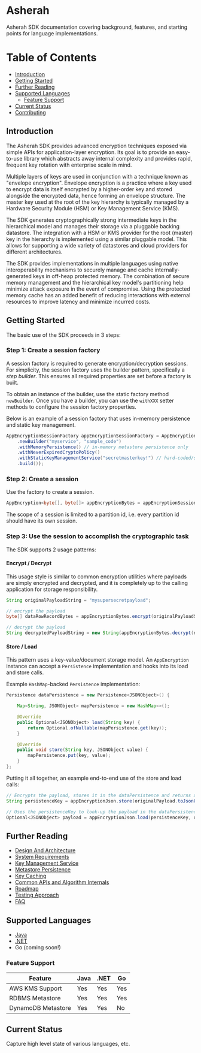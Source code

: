 # Asherah
Asherah SDK documentation covering background, features, and starting points for language implementations.

Table of Contents
=================

   * [Introduction](#introduction)
   * [Getting Started](#getting-started)
   * [Further Reading](#further-reading)
   * [Supported Languages](#supported-languages)
       * [Feature Support](#feature-support)
   * [Current Status](#current-status)
   * [Contributing](CONTRIBUTING.md)

## Introduction

The Asherah SDK provides advanced encryption techniques exposed via simple APIs for application-layer encryption.
Its goal is to provide an easy-to-use library which abstracts away internal complexity and provides rapid, frequent key rotation
with enterprise scale in mind.

Multiple layers of keys are used in conjunction with a technique known as "envelope encryption". Envelope encryption is a
practice where a key used to encrypt data is itself encrypted by a higher-order key and stored alongside the encrypted data, hence forming an
envelope structure. The master key used at the root of the key hierarchy is typically managed by a Hardware Security Module (HSM)
or Key Management Service (KMS).

The SDK generates cryptographically strong intermediate keys in the hierarchical model and manages their storage via a pluggable
backing datastore. The integration with a HSM or KMS provider for the root (master) key in the hierarchy is implemented using a
similar pluggable model. This allows for supporting a wide variety of datastores and cloud providers for different architectures.

The SDK provides implementations in multiple languages using native interoperability mechanisms to securely manage and
cache internally-generated keys in off-heap protected memory. The combination of secure memory management and the hierarchical
key model's partitioning help minimize attack exposure in the event of compromise. Using the protected memory cache has an added
benefit of reducing interactions with external resources to improve latency and minimize incurred costs.


## Getting Started

The basic use of the SDK proceeds in 3 steps:
 
### Step 1: Create a session factory

A session factory is required to generate encryption/decryption sessions. For simplicity, the session factory uses the
builder pattern, specifically a _step builder_. This ensures all required properties are set before a factory is built.

To obtain an instance of the builder, use the static factory method `newBuilder`. Once you have a builder, you can 
use the `withXXX` setter methods to configure the session factory properties.

Below is an example of a session factory that uses in-memory persistence and static key management.

```java
AppEncryptionSessionFactory appEncryptionSessionFactory = AppEncryptionSessionFactory
    .newBuilder("myservice", "sample_code")
    .withMemoryPersistence() // in-memory metastore persistence only
    .withNeverExpiredCryptoPolicy()
    .withStaticKeyManagementService("secretmasterkey!") // hard-coded/static master key
    .build());
```

### Step 2: Create a session

Use the factory to create a session.

```java
AppEncryption<byte[], byte[]> appEncryptionBytes = appEncryptionSessionFactory.getAppEncryptionBytes("shopper123");
```

The scope of a session is limited to a partition id, i.e. every partition id should have its own session.

### Step 3: Use the session to accomplish the cryptographic task

The SDK supports 2 usage patterns:

#### Encrypt / Decrypt

This usage style is similar to common encryption utilities where payloads are simply encrypted and
decrypted, and it is completely up to the calling application for storage responsibility.

```java
String originalPayloadString = "mysupersecretpayload";

// encrypt the payload 
byte[] dataRowRecordBytes = appEncryptionBytes.encrypt(originalPayloadString.getBytes(StandardCharsets.UTF_8));

// decrypt the payload 
String decryptedPayloadString = new String(appEncryptionBytes.decrypt(newBytes), StandardCharsets.UTF_8);
```

#### Store / Load

This pattern uses a key-value/document storage model. An `AppEncryption` instance can accept a `Persistence`
implementation and hooks into its load and store calls.

Example `HashMap`-backed `Persistence` implementation:

```java
Persistence dataPersistence = new Persistence<JSONObject>() {

    Map<String, JSONObject> mapPersistence = new HashMap<>();

    @Override 
    public Optional<JSONObject> load(String key) { 
        return Optional.ofNullable(mapPersistence.get(key)); 
    }

    @Override 
    public void store(String key, JSONObject value) { 
        mapPersistence.put(key, value); 
    } 
};
```

Putting it all together, an example end-to-end use of the store and load calls:

```java
// Encrypts the payload, stores it in the dataPersistence and returns a look up key 
String persistenceKey = appEncryptionJson.store(originalPayload.toJsonObject(), dataPersistence);

// Uses the persistenceKey to look-up the payload in the dataPersistence, decrypts the payload if any and then returns it 
Optional<JSONObject> payload = appEncryptionJson.load(persistenceKey, dataPersistence);
```

## Further Reading

* [Design And Architecture](docs/DesignAndArchitecture.md)
* [System Requirements](docs/SystemRequirements.md)
* [Key Management Service](docs/KeyManagementService.md)
* [Metastore Persistence](docs/Metastore.md)
* [Key Caching](docs/KeyCaching.md)
* [Common APIs and Algorithm Internals](docs/Internals.md)
* [Roadmap](docs/ROADMAP.md)
* [Testing Approach](docs/TestingApproach.md)
* [FAQ](docs/FAQ.md)

## Supported Languages

* [Java](languages/java/app-encryption)
* [.NET](languages/csharp/AppEncryption)
* Go (coming soon!)

### Feature Support

| Feature            | Java | .NET | Go  |
| ------------------ | ---- | ---- | --- |
| AWS KMS Support    | Yes  | Yes  | Yes |
| RDBMS Metastore    | Yes  | Yes  | Yes |
| DynamoDB Metastore | Yes  | Yes  | No  |


## Current Status

Capture high level state of various languages, etc.

